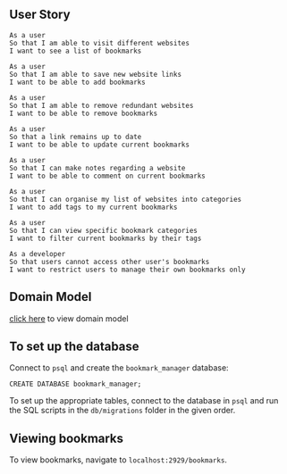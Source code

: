 ## User Story 

```
As a user
So that I am able to visit different websites
I want to see a list of bookmarks

As a user
So that I am able to save new website links
I want to be able to add bookmarks

As a user
So that I am able to remove redundant websites
I want to be able to remove bookmarks

As a user
So that a link remains up to date
I want to be able to update current bookmarks

As a user
So that I can make notes regarding a website
I want to be able to comment on current bookmarks

As a user
So that I can organise my list of websites into categories
I want to add tags to my current bookmarks

As a user
So that I can view specific bookmark categories
I want to filter current bookmarks by their tags

As a developer
So that users cannot access other user's bookmarks
I want to restrict users to manage their own bookmarks only
```

## Domain Model

[click here](https://excalidraw.com/#json=-TV9lO1UOlT2AKSrsiS1j,i_WiZKJIJeezEZMtTgTcwA) to view domain model 

## To set up the database

Connect to `psql` and create the `bookmark_manager` database:

```
CREATE DATABASE bookmark_manager;
```

To set up the appropriate tables, connect to the database in `psql` and run the SQL scripts in the `db/migrations` folder in the given order.

## Viewing bookmarks

To view bookmarks, navigate to `localhost:2929/bookmarks`.